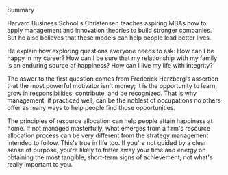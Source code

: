 



Summary

Harvard Business School's Christensen teaches aspiring MBAs how to apply management and innovation theories to build stronger companies. But he also believes that these models can help people lead better lives.

He explain how exploring questions everyone needs to ask:
How can I be happy in my career?
How can I be sure that my relationship with my family is an enduring source of happiness?
How can I live my life with integrity?

The aswer to the first question comes from Frederick Herzberg's assertion that the most powerful motivator isn't money; it is the opportunity to learn, grow in responsibilities, contribute, and be recognized. That is why management, if practiced well, can be the noblest of occupations no others offer as many ways to help people find those opportunities.

The principles of resource allocation can help people attain happiness at home. If not managed masterfully, what emerges from a firm's resource allocation process can be very different from the strategy management intended to follow. This's true in life too. If you're not guided by a clear sense of purpose, you're likely to fritter away your time and energy on obtaining the most tangible, short-term signs of achievement, not what's really important to you.















